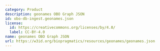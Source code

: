 ```yaml
---
category: Product
description: geonames OBO Graph JSON
id: obo-db-ingest.geonames.json
license:
  id: https://creativecommons.org/licenses/by/4.0/
  label: CC-BY-4.0
name: geonames OBO Graph JSON
url: https://w3id.org/biopragmatics/resources/geonames/geonames.json
---
```

